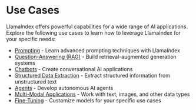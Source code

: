 # Use Cases

LlamaIndex offers powerful capabilities for a wide range of AI applications. Explore the following use cases to learn how to leverage LlamaIndex for your specific needs:

- [Prompting](/python/framework/use_cases/prompting) - Learn advanced prompting techniques with LlamaIndex
- [Question-Answering (RAG)](/python/framework/use_cases/q_and_a) - Build retrieval-augmented generation systems
- [Chatbots](/python/framework/use_cases/chatbots) - Create conversational AI applications
- [Structured Data Extraction](/python/framework/use_cases/extraction) - Extract structured information from unstructured text
- [Agents](/python/framework/use_cases/agents) - Develop autonomous AI agents
- [Multi-Modal Applications](/python/framework/use_cases/multimodal) - Work with text, images, and other data types
- [Fine-Tuning](/python/framework/use_cases/fine_tuning) - Customize models for your specific use cases
